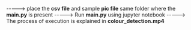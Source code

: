 -----> place the **csv file** and sample **pic file** same folder where the **main.py** is present
-----> Run **main.py** using jupyter notebook
-----> The process of execution is explained in **colour_detection.mp4**
